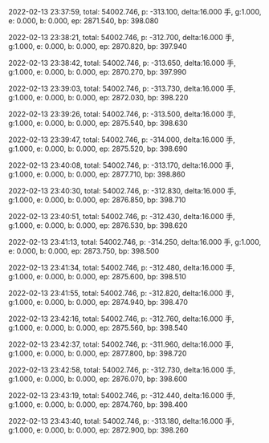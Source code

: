 2022-02-13 23:37:59, total: 54002.746, p: -313.100, delta:16.000 手, g:1.000, e: 0.000, b: 0.000, ep: 2871.540, bp: 398.080

2022-02-13 23:38:21, total: 54002.746, p: -312.700, delta:16.000 手, g:1.000, e: 0.000, b: 0.000, ep: 2870.820, bp: 397.940

2022-02-13 23:38:42, total: 54002.746, p: -313.650, delta:16.000 手, g:1.000, e: 0.000, b: 0.000, ep: 2870.270, bp: 397.990

2022-02-13 23:39:03, total: 54002.746, p: -313.730, delta:16.000 手, g:1.000, e: 0.000, b: 0.000, ep: 2872.030, bp: 398.220

2022-02-13 23:39:26, total: 54002.746, p: -313.500, delta:16.000 手, g:1.000, e: 0.000, b: 0.000, ep: 2875.540, bp: 398.630

2022-02-13 23:39:47, total: 54002.746, p: -314.000, delta:16.000 手, g:1.000, e: 0.000, b: 0.000, ep: 2875.520, bp: 398.690

2022-02-13 23:40:08, total: 54002.746, p: -313.170, delta:16.000 手, g:1.000, e: 0.000, b: 0.000, ep: 2877.710, bp: 398.860

2022-02-13 23:40:30, total: 54002.746, p: -312.830, delta:16.000 手, g:1.000, e: 0.000, b: 0.000, ep: 2876.850, bp: 398.710

2022-02-13 23:40:51, total: 54002.746, p: -312.430, delta:16.000 手, g:1.000, e: 0.000, b: 0.000, ep: 2876.530, bp: 398.620

2022-02-13 23:41:13, total: 54002.746, p: -314.250, delta:16.000 手, g:1.000, e: 0.000, b: 0.000, ep: 2873.750, bp: 398.500

2022-02-13 23:41:34, total: 54002.746, p: -312.480, delta:16.000 手, g:1.000, e: 0.000, b: 0.000, ep: 2875.600, bp: 398.510

2022-02-13 23:41:55, total: 54002.746, p: -312.820, delta:16.000 手, g:1.000, e: 0.000, b: 0.000, ep: 2874.940, bp: 398.470

2022-02-13 23:42:16, total: 54002.746, p: -312.760, delta:16.000 手, g:1.000, e: 0.000, b: 0.000, ep: 2875.560, bp: 398.540

2022-02-13 23:42:37, total: 54002.746, p: -311.960, delta:16.000 手, g:1.000, e: 0.000, b: 0.000, ep: 2877.800, bp: 398.720

2022-02-13 23:42:58, total: 54002.746, p: -312.730, delta:16.000 手, g:1.000, e: 0.000, b: 0.000, ep: 2876.070, bp: 398.600

2022-02-13 23:43:19, total: 54002.746, p: -312.440, delta:16.000 手, g:1.000, e: 0.000, b: 0.000, ep: 2874.760, bp: 398.400

2022-02-13 23:43:40, total: 54002.746, p: -313.180, delta:16.000 手, g:1.000, e: 0.000, b: 0.000, ep: 2872.900, bp: 398.260